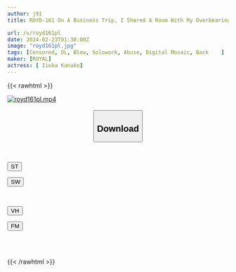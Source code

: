 ```yaml
---
author: j91
title: ROYD-161 On A Business Trip, I Shared A Room With My Overbearing, Power-harassed Female Boss... I Restrained Her Body With A Belt, Pushed Up Her Uterus Until My Head Turned White, And Relieved Her Of My Sadness By Making Her Fall Into A Female State With Continuous Creampie.Kana Morisawa

url: /v/royd161pl
date: 2024-02-23T01:30:00Z
image: "royd161pl.jpg"
tags: [Censored, OL, Blow, Solowork, Abuse, Digital Mosaic, Back	]
maker: [ROYAL]
actress: [ Iioka Kanako]
---
```



{{< rawhtml >}}

<div class="video" data-videoid="gvxgoxqblQU4kV">
    <a href="javascript:;">
        <img src="/v/royd161pl/royd161pl.jpg" width="WIDTH" height="HEIGHT" alt="royd161pl.mp4" loading="lazy">
    </a>
</div>

<script type="text/javascript" src="https://j91.asia/asset/on-demand-st.js"></script>

<br>
  <link rel="stylesheet" href="https://j91.asia/asset/bs5.css">
  
  <center>
  <button class="btn btn-primary" type="button" data-bs-toggle="collapse" data-bs-target=".multi-collapse" aria-expanded="false" aria-controls="multiCollapseExample1 multiCollapseExample2"><h2>Download</h2></button></center>
</p>
<div class="row">
  <div class="col">
    <div class="collapse multi-collapse" id="multiCollapseExample1">
      <div class="card card-body">
	      	      <br>
<div class="buttons">  
<p><a href="https://streamtape.to/v/gvxgoxqblQU4kV" target="_blank"><button class="btn-hover color-3"><i class="fa fa-download"></i> ST</button></a></p>
<p><a href="https://cdnwish.com/ge6ci9ymygiw" target="_blank"><button class="btn-hover color-2"><i class="fa fa-download"></i> SW</button></a></p></div>
    </div>
  </div>
</div>
  <div class="col">
    <div class="collapse multi-collapse" id="multiCollapseExample2">
      <div class="card card-body">
	      <br>
<div class="buttons">
<p><a href="javascript:;"><button class="btn-hover color-9"><i class="fa fa-download"></i> VH</button></a></p>
<p><a href="javascript:;"><button class="btn-hover color-8"><i class="fa fa-download"></i> FM</button></a></p></div>
<br><br>
      </div>
    </div>
  </div>
</div>

{{< /rawhtml >}}